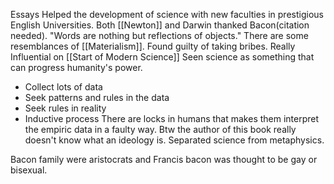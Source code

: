 Essays
Helped the development of science with new faculties in prestigious English Universities. Both [[Newton]] and Darwin thanked Bacon(citation needed).
"Words are nothing but reflections of objects."
There are some resemblances of [[Materialism]].
Found guilty of taking bribes.
Really Influential on [[Start of Modern Science]]
Seen science as something that can progress humanity's power.
* Collect lots of data
* Seek patterns and rules in the data
* Seek rules in reality
* Inductive process
There are locks in humans that makes them interpret the empiric data in a faulty way.
Btw the author of this book really doesn't know what an ideology is.
Separated science from metaphysics.

Bacon family were aristocrats and Francis bacon was thought to be gay or bisexual.
